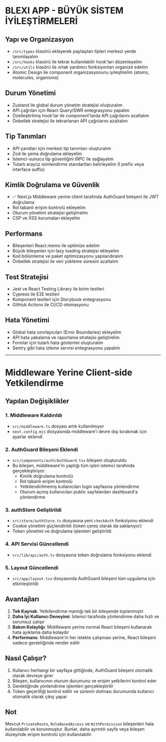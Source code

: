 # BLEXI APP - BÜYÜK SİSTEM İYİLEŞTİRMELERİ

## Yapı ve Organizasyon
- `/src/types` klasörü ekleyerek paylaşılan tipleri merkezi yerde tanımlayalım
- `/src/hooks` klasörü ile tekrar kullanılabilir hook'ları düzenleyelim
- `/src/utils` klasörü ile ortak yardımcı fonksiyonları organize edelim
- Atomic Design ile component organizasyonunu iyileştirelim (atoms, molecules, organisms)

## Durum Yönetimi
- Zustand ile global durum yönetim stratejisi oluşturalım
- API çağrıları için React Query/SWR entegrasyonu yapalım
- Özelleştirilmiş hook'lar ile component'larda API çağrılarını azaltalım
- Önbellek stratejisi ile tekrarlanan API çağrılarını azaltalım

## Tip Tanımları
- API yanıtları için merkezi tip tanımları oluşturalım
- Zod ile şema doğrulama ekleyelim
- İstemci-sunucu tip güvenliğini tRPC ile sağlayalım
- Tutarlı arayüz isimlendirme standartları belirleyelim (I prefix veya interface suffix)

## Kimlik Doğrulama ve Güvenlik
- ✅ Next.js Middleware yerine client tarafında AuthGuard bileşeni ile JWT doğrulama
- Rol tabanlı erişim kontrolü ekleyelim
- Oturum yönetimi stratejisi geliştirelim
- CSP ve XSS korumaları ekleyelim

## Performans
- Bileşenleri React.memo ile optimize edelim
- Büyük bileşenler için lazy loading stratejisi ekleyelim
- Kod bölümleme ve paket optimizasyonu yapılandıralım
- Önbellek stratejisi ile veri yükleme süresini azaltalım

## Test Stratejisi
- Jest ve React Testing Library ile birim testleri
- Cypress ile E2E testleri
- Komponent testleri için Storybook entegrasyonu
- GitHub Actions ile CI/CD otomasyonu

## Hata Yönetimi
- Global hata sınırlayıcıları (Error Boundaries) ekleyelim
- API hata yakalama ve raporlama stratejisi geliştirelim
- Formlar için tutarlı hata gösterimi oluşturalım
- Sentry gibi hata izleme servisi entegrasyonu yapalım

---

# Middleware Yerine Client-side Yetkilendirme

## Yapılan Değişiklikler

### 1. Middleware Kaldırıldı

- `src/middleware.ts` dosyası artık kullanılmıyor
- `next.config.mjs` dosyasında middleware'i devre dışı bırakmak için ayarlar eklendi

### 2. AuthGuard Bileşeni Eklendi

- `src/components/auth/AuthGuard.tsx` bileşeni oluşturuldu
- Bu bileşen, middleware'in yaptığı tüm işleri istemci tarafında gerçekleştiriyor:
  - Kimlik doğrulama kontrolü
  - Rol tabanlı erişim kontrolü
  - Yetkilendirilmemiş kullanıcıları login sayfasına yönlendirme
  - Oturum açmış kullanıcıları public sayfalardan dashboard'a yönlendirme

### 3. authStore Geliştirildi

- `src/store/authStore.ts` dosyasına yeni `checkAuth` fonksiyonu eklendi
- Cookie yönetimi güçlendirildi (token çerez olarak da saklanıyor)
- Token yönetimi ve doğrulama işlemleri geliştirildi

### 4. API Servisi Güncellendi

- `src/lib/api/auth.ts` dosyasına token doğrulama fonksiyonu eklendi

### 5. Layout Güncellendi

- `src/app/layout.tsx` dosyasında AuthGuard bileşeni tüm uygulama için etkinleştirildi

## Avantajları

1. **Tek Kaynak**: Yetkilendirme mantığı tek bir bileşende toplanmıştır
2. **Daha İyi Kullanıcı Deneyimi**: İstemci tarafında yönlendirme daha hızlı ve sorunsuz çalışır
3. **Bakım Kolaylığı**: Middleware yerine normal React bileşeni kullanarak hata ayıklama daha kolaydır
4. **Performans**: Middleware'in her istekte çalışması yerine, React bileşeni sadece gerektiğinde render edilir

## Nasıl Çalışır?

1. Kullanıcı herhangi bir sayfaya gittiğinde, AuthGuard bileşeni otomatik olarak devreye girer
2. Bileşen, kullanıcının oturum durumunu ve erişim yetkilerini kontrol eder
3. Gerektiğinde yönlendirme işlemleri gerçekleştirilir
4. Token geçerliliği kontrol edilir ve sürenin dolması durumunda kullanıcı otomatik olarak çıkış yapar

## Not

Mevcut `PrivateRoute`, `RoleBasedAccess` ve `WithPermission` bileşenleri hala kullanılabilir ve korunmuştur. Bunlar, daha ayrıntılı sayfa veya bileşen düzeyinde erişim kontrolü için kullanılabilir.
